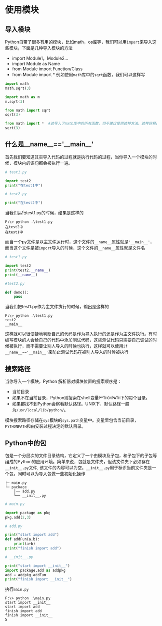 # 使用模块

## 导入模块
Python自带了很多有用的模块，比如math，os库等，我们可以用`import`来导入这些模块，下面是几种导入模块的方法
- import Module1，Module2...
- import Module as Name
- from Module import Function/Class
- from Module import *
例如使用`math`库中的`sqrt`函数，我们可以这样写
```py
import math
math.sqrt(3)
```
```py
import math as m
m.sqrt(3)
```
```py
from math import sqrt
sqrt(3)
```
```py
from math import *  #这导入了math库中的所有函数，但不建议使用这种方法，这样容易造成名字混乱
sqrt(3)
```

## 什么是__name__=='\_\_main__'

首先我们要知道其实导入代码的过程就是执行代码的过程，当你导入一个模块的时候，模块内的语句都会被执行一遍。
```py
# test1.py

import test2
print("在test1中")

# test2.py

print("在test2中")
```
当我们运行test1.py的时候，结果是这样的
```
F:\> python .\test1.py
在test2中
在test1中
```

而当一个py文件是以主文件运行时，这个文件的`__name__`属性就是`'__main__'`，而当这个文件是被`import`导入的时候，这个文件的`__name__`属性就是文件名
```py
# test1.py

import test2
print(test2.__name__)
print(__name__)

#test2.py

def demo():
    pass
```
当我们把test1.py作为主文件执行的时候，输出是这样的
```
F:\> python .\test1.py
test2
__main__
```
这样就可以很便捷地判断自己的代码是作为导入执行的还是作为主文件执行。有时编写模块的人会给自己的代码中添加测试代码，这些测试代码只需要自己调试的时候被执行，而不需要让别人导入的时候也执行，这样就可以使用`if __name__=='__main__'`来防止测试代码在被别人导入的时候被执行

## 搜索路径
当你导入一个模块，Python 解析器对模块位置的搜索顺序是：

- 当前目录
- 如果不在当前目录，Python则搜索在shell变量`PYTHONPATH`下的每个目录。
- 如果都找不到Python会察看默认路径。UNIX下，默认路径一般为`/usr/local/lib/python/`。

模块搜索路径存储在`sys`模块的`sys.path`变量中。变量里包含当前目录，`PYTHONPATH`和由安装过程决定的默认目录。

## Python中的包
包是一个分层次的文件目录结构，它定义了一个由模块及子包，和子包下的子包等组成的Python的应用环境。简单来说，包就是文件夹，但该文件夹下必须存在`__init__.py`文件, 该文件的内容可以为空。`__init__.py`用于标识当前文件夹是一个包，同时可以为导入包做一些初始化操作

```
├─ main.py
└─ package
    │── add.py
    └── __init__.py
```

```py
# main.py

import package as pkg
pkg.add(2,3)

# add.py

print("start import add")
def addFun(a,b):
    print(a+b)
print("finish import add")

# __init__.py

print("start import __init__")
import package.add as addpkg
add = addpkg.addFun
print("finish import __init__")
```
执行`main.py`
```
F:\> python .\main.py
start import __init__
start import add
finish import add
finish import __init__
5
```